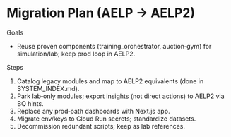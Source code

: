 # Migration Plan (AELP → AELP2)

Goals
- Reuse proven components (training_orchestrator, auction‑gym) for simulation/lab; keep prod loop in AELP2.

Steps
1) Catalog legacy modules and map to AELP2 equivalents (done in SYSTEM_INDEX.md).
2) Park lab‑only modules; export insights (not direct actions) to AELP2 via BQ hints.
3) Replace any prod‑path dashboards with Next.js app.
4) Migrate env/keys to Cloud Run secrets; standardize datasets.
5) Decommission redundant scripts; keep as lab references.

